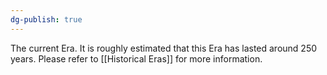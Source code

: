 ```yaml
---
dg-publish: true
---
```

The current Era. It is roughly estimated that this Era has lasted around 250 years. Please refer to [[Historical Eras]] for more information.  